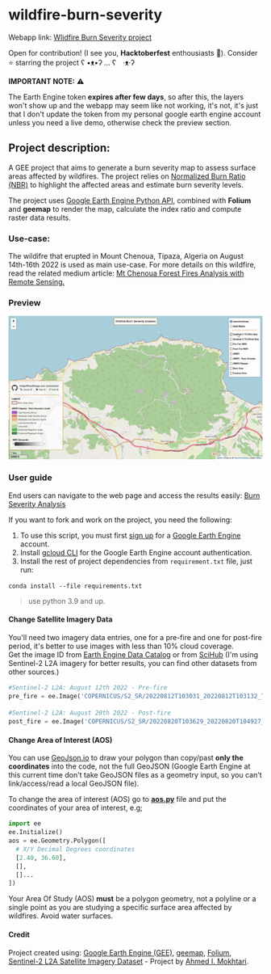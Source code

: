 # wildfire-burn-severity

Webapp link: [Wlidfire Burn Severity project](https://indigowizard.github.io/wildfire-burn-severity/webmap.html)

Open for contribution! (I see you, **Hacktoberfest** enthousiasts 👀). Consider ⭐ starring the project ʕ •ᴥ•ʔ ... ʕ　·ᴥ·ʔ

**IMPORTANT NOTE:** :warning:

The Earth Engine token **expires after few days**, so after this, the layers won't show up and the webapp may seem like not working, it's not, it's just that I don't update the token from my personal google earth engine account unless you need a live demo, otherwise check the preview section.


## Project description:

A GEE project that aims to generate a burn severity map to assess surface areas affected by wildfires. The project relies on [Normalized Burn Ratio (NBR)](https://www.earthdatascience.org/courses/earth-analytics/multispectral-remote-sensing-modis/normalized-burn-index-dNBR/) to highlight the affected areas and estimate burn severity levels.

The project uses [Google Earth Engine Python API](https://anaconda.org/conda-forge/earthengine-api), combined with **Folium** and **geemap** to render the map, calculate the index ratio and compute raster data results.

### Use-case:

The wildifre that erupted in Mount Chenoua, Tipaza, Algeria on August 14th-16th 2022 is used as main use-case.
For more details on this wildfire, read the related medium article: [Mt Chenoua Forest Fires Analysis with Remote Sensing.](https://medium.com/@Indigo.Wizard/mt-chenoua-forest-fires-analysis-with-remote-sensing-614681f468e9)

### Preview

![wildfire burn severity analysis](src/wildfire-burn-severity-analysis.gif)

### User guide

End users can navigate to the web page and access the results easily: [Burn Severity Analysis](https://indigowizard.github.io/wildfire-burn-severity/webmap.html)

If you want to fork and work on the project, you need the following:

1. To use this script, you must first [sign up](https://earthengine.google.com/signup/) for a [Google Earth Engine](https://earthengine.google.com/) account.
2. Install [gcloud CLI](https://cloud.google.com/cli) for the Google Earth Engine account authentication.
3. Install the rest of project dependencies from `requirement.txt` file, just run:

`conda install --file requirements.txt`
> use python 3.9 and up.

#### Change Satellite Imagery Data

You'll need two imagery data entries, one for a pre-fire and one for post-fire period, it's better to use images with less than 10% cloud coverage.<br>
Get the image ID from [Earth Engine Data Catalog](https://developers.google.com/earth-engine/datasets/catalog/COPERNICUS_S2_SR) or from [SciHub](https://scihub.copernicus.eu/) (I'm using Sentinel-2 L2A imagery for better results, you can find other datasets from other sources.)

```python
#Sentinel-2 L2A: August 12th 2022 - Pre-fire
pre_fire = ee.Image('COPERNICUS/S2_SR/20220812T103031_20220812T103132_T31SDA')

#Sentinel-2 L2A: August 20th 2022 - Post-fire
post_fire = ee.Image('COPERNICUS/S2_SR/20220820T103629_20220820T104927_T31SDA')
```

#### Change Area of Interest (AOS)

You can use [GeoJson.io](https://geojson.io/) to draw your polygon than copy/past **only the coordinates** into the code, not the full GeoJSON (Google Earth Engine at this current time don't take GeoJSON files as a geometry input, so you can't link/access/read a local GeoJSON file).

To change the area of interest (AOS) go to **[aos.py](https://github.com/IndigoWizard/wildfire-burn-severity/blob/main/aos.py)** file and put the coordinates of your area of interest, e.g;

```python
import ee
ee.Initialize()
aos = ee.Geometry.Polygon([
  # X/Y Decimal Degrees coordinates
  [2.40, 36.60],
  [],
  []...
])
```

Your Area Of Study (AOS) **must** be a polygon geometry, not a polyline or a single point as you are studying a specific surface area affected by wildfires. Avoid water surfaces.


#### Credit

Project created using: [Google Earth Engine (GEE)](https://github.com/google/earthengine-api), [geemap](https://github.com/giswqs/geemap), [Folium](https://github.com/python-visualization/folium), [Sentinel-2 L2A Satellite Imagery Dataset](https://scihub.copernicus.eu/) - Project by [Ahmed I. Mokhtari](https://www.linkedin.com/in/ahmed-islem-mokhtari/).
